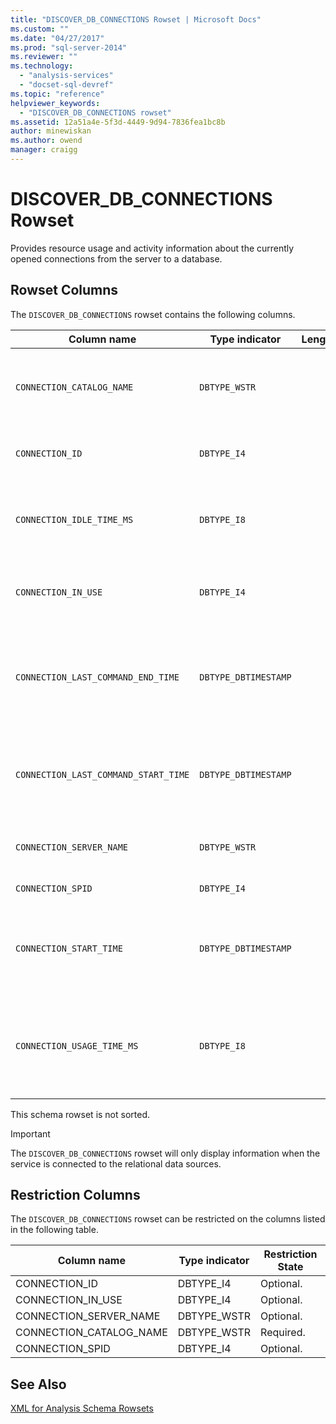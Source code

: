 ```yaml
---
title: "DISCOVER_DB_CONNECTIONS Rowset | Microsoft Docs"
ms.custom: ""
ms.date: "04/27/2017"
ms.prod: "sql-server-2014"
ms.reviewer: ""
ms.technology: 
  - "analysis-services"
  - "docset-sql-devref"
ms.topic: "reference"
helpviewer_keywords: 
  - "DISCOVER_DB_CONNECTIONS rowset"
ms.assetid: 12a51a4e-5f3d-4449-9d94-7836fea1bc8b
author: minewiskan
ms.author: owend
manager: craigg
---
```

# DISCOVER_DB_CONNECTIONS Rowset
  Provides resource usage and activity information about the currently opened connections from the server to a database.  
  
## Rowset Columns  
 The `DISCOVER_DB_CONNECTIONS` rowset contains the following columns.  
  
|Column name|Type indicator|Length|Description|  
|-----------------|--------------------|------------|-----------------|  
|`CONNECTION_CATALOG_NAME`|`DBTYPE_WSTR`||The database name of the currently connected database.|  
|`CONNECTION_ID`|`DBTYPE_I4`||A unique number that identifies the connection.|  
|`CONNECTION_IDLE_TIME_MS`|`DBTYPE_I8`||The idle time, in milliseconds, since the start of the connection.|  
|`CONNECTION_IN_USE`|`DBTYPE_I4`||indicates whether the connection is active (1) or idle (0).|  
|`CONNECTION_LAST_COMMAND_END_TIME`|`DBTYPE_DBTIMESTAMP`||The server UTC date and time when the last command finished its execution.|  
|`CONNECTION_LAST_COMMAND_START_TIME`|`DBTYPE_DBTIMESTAMP`||The server UTC date and time when he last command initiated its execution.|  
|`CONNECTION_SERVER_NAME`|`DBTYPE_WSTR`||The name of the currently connected server.|  
|`CONNECTION_SPID`|`DBTYPE_I4`||The session ID.|  
|`CONNECTION_START_TIME`|`DBTYPE_DBTIMESTAMP`||The server UTC date and time when the connection was initiated.|  
|`CONNECTION_USAGE_TIME_MS`|`DBTYPE_I8`||The connection active time, in milliseconds, since the start of the connection.|  
  
 This schema rowset is not sorted.  
  
> [!IMPORTANT]  
>  The `DISCOVER_DB_CONNECTIONS` rowset will only display information when the service is connected to the relational data sources.  
  
## Restriction Columns  
 The `DISCOVER_DB_CONNECTIONS` rowset can be restricted on the columns listed in the following table.  
  
|Column name|Type indicator|Restriction State|  
|-----------------|--------------------|-----------------------|  
|CONNECTION_ID|DBTYPE_I4|Optional.|  
|CONNECTION_IN_USE|DBTYPE_I4|Optional.|  
|CONNECTION_SERVER_NAME|DBTYPE_WSTR|Optional.|  
|CONNECTION_CATALOG_NAME|DBTYPE_WSTR|Required.|  
|CONNECTION_SPID|DBTYPE_I4|Optional.|  
  
## See Also  
 [XML for Analysis Schema Rowsets](xml-for-analysis-schema-rowsets.md)  
  
  
